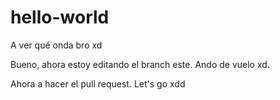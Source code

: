 # hello-world
A ver qué onda bro xd 

Bueno, ahora estoy editando el branch este. Ando de vuelo xd. 

Ahora a hacer el pull request. Let's go xdd

